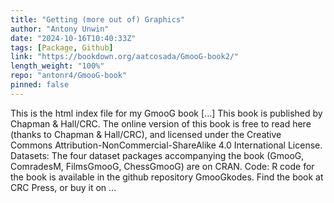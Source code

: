 ```yaml
---
title: "Getting (more out of) Graphics"
author: "Antony Unwin"
date: "2024-10-16T10:40:33Z"
tags: [Package, Github]
link: "https://bookdown.org/aatcosada/GmooG-book2/"
length_weight: "100%"
repo: "antonr4/GmooG-book"
pinned: false
---
```


This is the html index file for my GmooG book [...] This book is published by Chapman & Hall/CRC. The online version of this book is free to read here (thanks to Chapman & Hall/CRC), and licensed under the Creative Commons Attribution-NonCommercial-ShareAlike 4.0 International License. Datasets:
The four dataset packages accompanying the book (GmooG, ComradesM, FilmsGmooG, ChessGmooG) are on CRAN. Code:
R code for the book is available in the github repository GmooGkodes. Find the book at CRC Press, or buy it on ...
